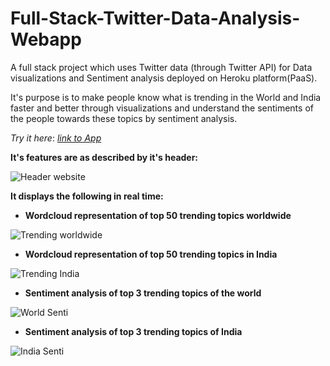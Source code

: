 # Full-Stack-Twitter-Data-Analysis-Webapp
A full stack project which uses Twitter data (through Twitter API) for Data visualizations and Sentiment analysis deployed on Heroku platform(PaaS).

It's purpose is to make people know what is trending in the World and India faster and better through visualizations and understand the sentiments of the people towards these topics by sentiment analysis.


*Try it here*: [*link to App*](https://twitter-dashboard.herokuapp.com/)

**It's features are as described by it's header:**

![Header website](https://user-images.githubusercontent.com/45977202/82545845-db8a3180-9b74-11ea-9c73-e944ae91c3dd.png)

**It displays the following in real time:**

* **Wordcloud representation of top 50 trending topics worldwide**

![Trending worldwide](https://user-images.githubusercontent.com/45977202/82548688-505f6a80-9b79-11ea-8014-958eccd27afb.png)

* **Wordcloud representation of top 50 trending topics in India**

![Trending India](https://user-images.githubusercontent.com/45977202/82548715-5d7c5980-9b79-11ea-8e52-76dfc2e64022.png)

* **Sentiment analysis of top 3 trending topics of the world**

![World Senti](https://user-images.githubusercontent.com/45977202/82548779-7be25500-9b79-11ea-8ba8-c4d2c200924d.png)

* **Sentiment analysis of top 3 trending topics of India**

![India Senti](https://user-images.githubusercontent.com/45977202/82548790-7f75dc00-9b79-11ea-9d70-418f6c803025.png)
